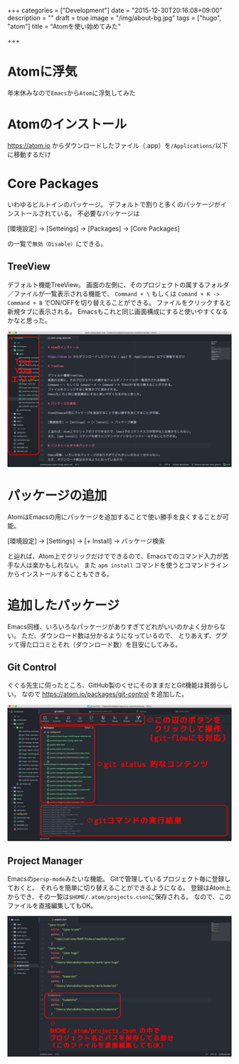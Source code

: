 +++
categories = ["Development"]
date = "2015-12-30T20:16:08+09:00"
description = ""
draft = true
image = "/img/about-bg.jpg"
tags = ["hugo", "atom"]
title = "Atomを使い始めてみた"

+++

# Atomに浮気

年末休みなので`Emacs`から`Atom`に浮気してみた

# Atomのインストール

https://atom.io からダウンロードしたファイル（.app）を`/Applications/`以下に移動するだけ

# Core Packages

いわゆるビルトインのパッケージ。
デフォルトで割りと多くのパッケージがインストールされている。
不必要なパッケージは

[環境設定] -> [Setteings] -> [Packages] -> [Core Packages]

の一覧で`無効（Disable）`にできる。

## TreeView

デフォルト機能TreeView。
画面の左側に、そのプロジェクトの属するフォルダ／ファイルが一覧表示される機能で、
`Command + \` もしくは `Comand + K -> Command + B` でON/OFFを切り替えることができる。
ファイルをクリックすると新規タブに表示される。
Emacsもこれと同じ画面構成にすると使いやすくなるかなと思った。

![Tree View](../../images/atom-tree-view.png)

# パッケージの追加

AtomはEmacsの用にパッケージを追加することで使い勝手を良くすることが可能。

[環境設定] -> [Settings] -> [+ Install] -> パッケージ検索

と辿れば、Atom上でクリックだけでできるので、Emacsでのコマンド入力が苦手な人は楽かもしれない。
また `apm install` コマンドを使うとコマンドラインからインストールすることもできる。

# 追加したパッケージ

Emacs同様、いろいろなパッケージがありすぎてどれがいいのかよく分からない。
ただ、ダウンロード数は分かるようになっているので、
とりあえず、ググッて得た口コミとそれ（ダウンロード数）を目安にしてみる。

## Git Control

ぐぐる先生に伺ったところ、GitHub製のくせにそのままだとGit機能は貧弱らしい。
なので https://atom.io/packages/git-control を追加した。

![Git Control](../../images/atom-git-control.png)

## Project Manager

Emacsの`persp-mode`みたいな機能。
Gitで管理しているプロジェクト毎に登録しておくと、
それらを簡単に切り替えることができるようになる。
登録はAtom上からでき、その一覧は`$HOME/.atom/projects.cson`に保存される。
なので、このファイルを直接編集してもOK。

![Project Manager](../../images/atom-project-manager.png)
